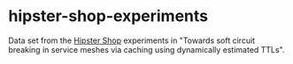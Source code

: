 # hipster-shop-experiments
Data set from the [Hipster Shop](https://github.com/llarsson/hipster-shop) experiments in "Towards soft circuit breaking in service meshes via caching using dynamically estimated TTLs".
